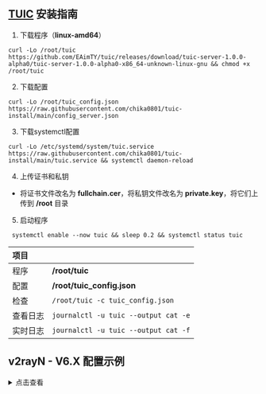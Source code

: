 ## [TUIC](https://github.com/EAimTY/tuic) 安装指南

1. 下载程序（**linux-amd64**）

```
curl -Lo /root/tuic https://github.com/EAimTY/tuic/releases/download/tuic-server-1.0.0-alpha0/tuic-server-1.0.0-alpha0-x86_64-unknown-linux-gnu && chmod +x /root/tuic
```

2. 下载配置

```
curl -Lo /root/tuic_config.json https://raw.githubusercontent.com/chika0801/tuic-install/main/config_server.json
```

3. 下载systemctl配置

```
curl -Lo /etc/systemd/system/tuic.service https://raw.githubusercontent.com/chika0801/tuic-install/main/tuic.service && systemctl daemon-reload
```

4. 上传证书和私钥

- 将证书文件改名为 **fullchain.cer**，将私钥文件改名为 **private.key**，将它们上传到 **/root** 目录

5. 启动程序

```
 systemctl enable --now tuic && sleep 0.2 && systemctl status tuic
```

| 项目 | |
| :--- | :--- |
| 程序 | **/root/tuic** |
| 配置 | **/root/tuic_config.json** |
| 检查 | `/root/tuic -c tuic_config.json` |
| 查看日志 | `journalctl -u tuic --output cat -e` |
| 实时日志 | `journalctl -u tuic --output cat -f` |

## v2rayN - V6.X 配置示例

<details><summary>点击查看</summary>

1. 下载Windows客户端程序[tuic-client.exe](https://github.com/EAimTY/tuic/releases/download/tuic-client-1.0.0-alpha0/tuic-client-1.0.0-alpha0-x86_64-pc-windows-msvc.exe)，重命名为tuic.exe，复制到v2rayN\bin\tuic文件夹。

2. 下载客户端配置[config_client.json](https://raw.githubusercontent.com/chika0801/tuic-install/main/config_client.json)，修改chika.example.com为证书中包含的域名，修改10.0.0.1为VPS的IP。

3. 服务器 ——> 添加自定义配置服务器 ——> 浏览 ——> 选择客户端配置 ——> Core类型 tuic ——> Socks端口 50001

![1](https://user-images.githubusercontent.com/88967758/227561846-0f93ca76-0dce-41d3-9232-bd25a29276cf.png)

小技巧：只要证书在有效期内，证书中包含的域名不用解析到VPS的IP。一份证书，在多个VPS上使用。

</details>
